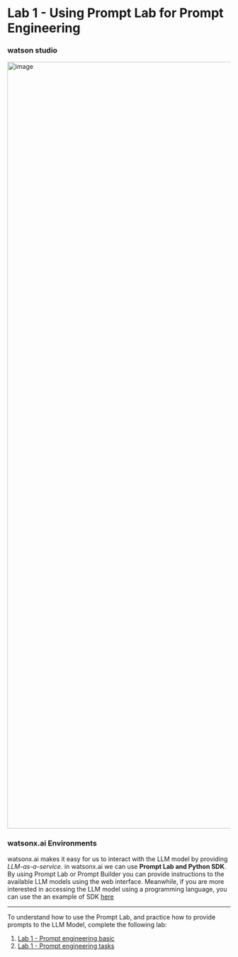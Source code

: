 # Lab 1 - Using Prompt Lab for Prompt Engineering


### watson studio
<img width="1728" alt="image" src="https://github.com/Client-Engineering-Indonesia/watsonx-incubation-2024/assets/20800128/7004936c-e438-465a-8aad-0655ce8b25ce">


### watsonx.ai Environments

watsonx.ai makes it easy for us to interact with the LLM model by providing _LLM-as-a-service_.
in watsonx.ai we can use __Prompt Lab and Python SDK__. By using Prompt Lab or Prompt Builder you can provide instructions to the available LLM models using the web interface. Meanwhile, if you are more interested in accessing the LLM model using a programming language, you can use the an example of SDK [here](https://github.com/Client-Engineering-Indonesia/watsonx-incubation-2024/tree/main/Lab%204%20-%20Building%20building%20QnA%20with%20watsonx.ai%20and%20carbon%20with%20retrieval%20augmented%20generation%20with%20milvus)

***

To understand how to use the Prompt Lab, and practice how to provide prompts to the LLM Model, complete the following lab:
1. [Lab 1 - Prompt engineering basic](https://github.com/Client-Engineering-Indonesia/watsonx-incubation-2024/blob/main/Lab%201%20-%20Using%20prompt%20lab%20for%20prompt%20engineering%E2%80%8B%20(classification%20and%20entity%20extraction)/Prompt%20engineering%20basic.ipynb)
2. [Lab 1 - Prompt engineering tasks](https://github.com/Client-Engineering-Indonesia/watsonx-incubation-2024/blob/main/Lab%201%20-%20Using%20prompt%20lab%20for%20prompt%20engineering%E2%80%8B%20(classification%20and%20entity%20extraction)/Prompt%20engineering%20tasks.ipynb)
